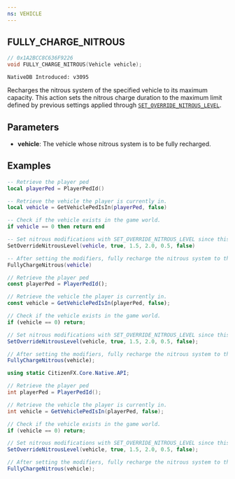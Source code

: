```yaml
---
ns: VEHICLE
---
```

## FULLY_CHARGE_NITROUS

```c
// 0x1A2BCC8C636F9226
void FULLY_CHARGE_NITROUS(Vehicle vehicle);
```

```
NativeDB Introduced: v3095
```

Recharges the nitrous system of the specified vehicle to its maximum capacity. This action sets the nitrous charge duration to the maximum limit defined by previous settings applied through [`SET_OVERRIDE_NITROUS_LEVEL`](#_0xC8E9B6B71B8E660D).

## Parameters
* **vehicle**: The vehicle whose nitrous system is to be fully recharged.

## Examples

```lua
-- Retrieve the player ped
local playerPed = PlayerPedId()

-- Retrieve the vehicle the player is currently in. 
local vehicle = GetVehiclePedIsIn(playerPed, false)

-- Check if the vehicle exists in the game world.
if vehicle == 0 then return end

-- Set nitrous modifications with SET_OVERRIDE_NITROUS_LEVEL since this native require a durationMod to be specified.
SetOverrideNitrousLevel(vehicle, true, 1.5, 2.0, 0.5, false)

-- After setting the modifiers, fully recharge the nitrous system to the new max defined.
FullyChargeNitrous(vehicle)
```

```javascript
// Retrieve the player ped
const playerPed = PlayerPedId();

// Retrieve the vehicle the player is currently in.
const vehicle = GetVehiclePedIsIn(playerPed, false);

// Check if the vehicle exists in the game world.
if (vehicle == 0) return;

// Set nitrous modifications with SET_OVERRIDE_NITROUS_LEVEL since this native require a durationMod to be specified.
SetOverrideNitrousLevel(vehicle, true, 1.5, 2.0, 0.5, false);

// After setting the modifiers, fully recharge the nitrous system to the new max defined.
FullyChargeNitrous(vehicle);
```

```csharp
using static CitizenFX.Core.Native.API;

// Retrieve the player ped
int playerPed = PlayerPedId();

// Retrieve the vehicle the player is currently in.
int vehicle = GetVehiclePedIsIn(playerPed, false);

// Check if the vehicle exists in the game world.
if (vehicle == 0) return;

// Set nitrous modifications with SET_OVERRIDE_NITROUS_LEVEL since this native require a durationMod to be specified.
SetOverrideNitrousLevel(vehicle, true, 1.5, 2.0, 0.5, false);

// After setting the modifiers, fully recharge the nitrous system to the new max defined.
FullyChargeNitrous(vehicle);
```